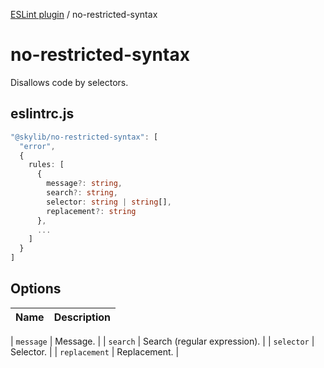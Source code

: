 [ESLint plugin](index.md) / no-restricted-syntax

# no-restricted-syntax

Disallows code by selectors.

## eslintrc.js

```ts
"@skylib/no-restricted-syntax": [
  "error",
  {
    rules: [
      {
        message?: string,
        search?: string,
        selector: string | string[],
        replacement?: string
      },
      ...
    ]
  }
]
```

## Options

| Name | Description |
| :------ | :------ |

| `message` | Message. |
| `search` | Search (regular expression). |
| `selector` | Selector. |
| `replacement` | Replacement. |
